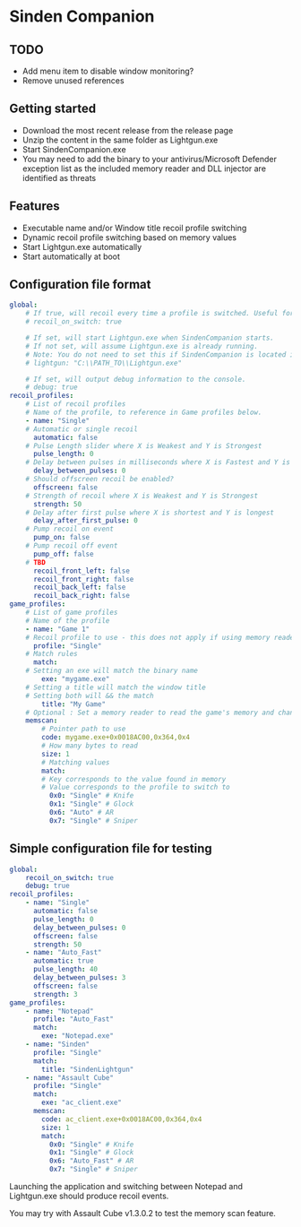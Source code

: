 # Sinden Companion

## TODO
- Add menu item to disable window monitoring?
- Remove unused references

## Getting started
- Download the most recent release from the release page
- Unzip the content in the same folder as Lightgun.exe
- Start SindenCompanion.exe
- You may need to add the binary to your antivirus/Microsoft Defender exception list as the included memory reader and DLL injector are identified as threats

## Features
- Executable name and/or Window title recoil profile switching
- Dynamic recoil profile switching based on memory values
- Start Lightgun.exe automatically
- Start automatically at boot

## Configuration file format

```yaml
global:
    # If true, will recoil every time a profile is switched. Useful for debugging.
    # recoil_on_switch: true

    # If set, will start Lightgun.exe when SindenCompanion starts.
    # If not set, will assume Lightgun.exe is already running.
    # Note: You do not need to set this if SindenCompanion is located in the same folder as Lightgun.exe
    # lightgun: "C:\\PATH_TO\\Lightgun.exe"

    # If set, will output debug information to the console.
    # debug: true
recoil_profiles:
    # List of recoil profiles
    # Name of the profile, to reference in Game profiles below.
    - name: "Single"
    # Automatic or single recoil
      automatic: false
    # Pulse Length slider where X is Weakest and Y is Strongest
      pulse_length: 0
    # Delay between pulses in milliseconds where X is Fastest and Y is Slowest
      delay_between_pulses: 0
    # Should offscreen recoil be enabled?
      offscreen: false
    # Strength of recoil where X is Weakest and Y is Strongest
      strength: 50
    # Delay after first pulse where X is shortest and Y is longest
      delay_after_first_pulse: 0
    # Pump recoil on event
      pump_on: false
    # Pump recoil off event
      pump_off: false
    # TBD  
      recoil_front_left: false
      recoil_front_right: false
      recoil_back_left: false
      recoil_back_right: false
game_profiles:
    # List of game profiles
    # Name of the profile
    - name: "Game 1"
    # Recoil profile to use - this does not apply if using memory reader
      profile: "Single"
    # Match rules
      match:
    # Setting an exe will match the binary name
        exe: "mygame.exe"
    # Setting a title will match the window title
    # Setting both will && the match
        title: "My Game"
    # Optional : Set a memory reader to read the game's memory and change profile dynamically
    memscan:
        # Pointer path to use
        code: mygame.exe+0x0018AC00,0x364,0x4
        # How many bytes to read
        size: 1
        # Matching values
        match:
        # Key corresponds to the value found in memory
        # Value corresponds to the profile to switch to
          0x0: "Single" # Knife
          0x1: "Single" # Glock
          0x6: "Auto" # AR
          0x7: "Single" # Sniper
```

## Simple configuration file for testing

```yaml
global:
    recoil_on_switch: true
    debug: true
recoil_profiles:
    - name: "Single"
      automatic: false
      pulse_length: 0
      delay_between_pulses: 0
      offscreen: false
      strength: 50
    - name: "Auto_Fast"
      automatic: true
      pulse_length: 40
      delay_between_pulses: 3
      offscreen: false
      strength: 3
game_profiles:
    - name: "Notepad"
      profile: "Auto_Fast"
      match:
        exe: "Notepad.exe"
    - name: "Sinden"
      profile: "Single"
      match:
        title: "SindenLightgun"
    - name: "Assault Cube"
      profile: "Single"
      match:
        exe: "ac_client.exe"
      memscan:
        code: ac_client.exe+0x0018AC00,0x364,0x4
        size: 1
        match: 
          0x0: "Single" # Knife
          0x1: "Single" # Glock
          0x6: "Auto_Fast" # AR
          0x7: "Single" # Sniper
```

Launching the application and switching between Notepad and Lightgun.exe should produce recoil events.

You may try with Assault Cube v1.3.0.2 to test the memory scan feature.
